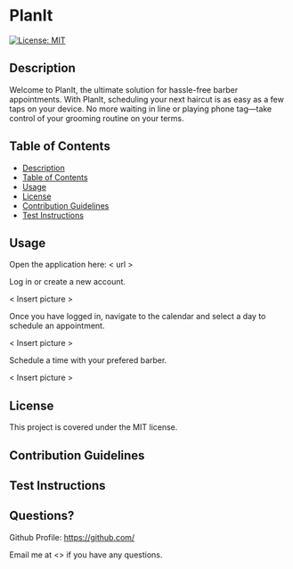 # PlanIt

  [![License: MIT](https://img.shields.io/badge/License-MIT-yellow.svg)](https://choosealicense.com/licenses/mit/)

## Description

Welcome to PlanIt, the ultimate solution for hassle-free barber appointments. With PlanIt, scheduling your next haircut is as easy as a few taps on your device. No more waiting in line or playing phone tag—take control of your grooming routine on your terms.

## Table of Contents

* [Description](#Description)
* [Table of Contents](#table-of-contents)
* [Usage](#Usage)
* [License](#License)
* [Contribution Guidelines](#contribution-guidelines)
* [Test Instructions](#test-instructions)


## Usage

Open the application here: < url >

Log in or create a new account.

< Insert picture >

Once you have logged in, navigate to the calendar and select a day to schedule an appointment.

< Insert picture >

Schedule a time with your prefered barber.

< Insert picture >

## License

This project is covered under the MIT license.

## Contribution Guidelines



## Test Instructions



## Questions?

Github Profile: <https://github.com/>

Email me at <> if you have any questions.
